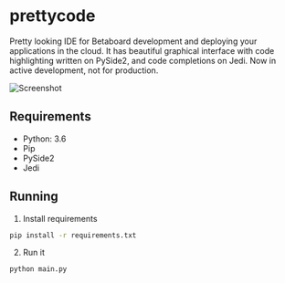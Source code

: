 # prettycode
Pretty looking IDE for Betaboard development and deploying your applications in the cloud. It has beautiful graphical interface with code highlighting written on PySide2, and code completions on Jedi. Now in active development, not for production.

![Screenshot](https://i.imgur.com/IafpoSa.png)

## Requirements

- Python: 3.6
- Pip
- PySide2
- Jedi

## Running

1. Install requirements
```sh
pip install -r requirements.txt 
```

2. Run it
```
python main.py
```
